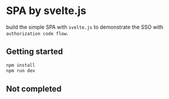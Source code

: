 # SPA by svelte.js


build the simple SPA with `svelte.js` to demonstrate the SSO with `authorization code flow`.

## Getting started

```bash
npm install
npm run dev 
```

## Not completed
